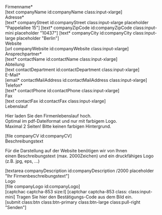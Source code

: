 <div class="control-group"><div class="controls">

</div></div>

<div class="form-horizontal">
  <div class="control-group">
    <label class="control-label" for="companyName">Firmenname*</label>
    <div class="controls">
      [text companyName id:companyName class:input-xlarge]
    </div>
  </div>
  <div class="control-group">
    <label class="control-label" for="companyStreet">Adresse*</label>
    <div class="controls">
      [text* companyStreet id:companyStreet class:input-xlarge placeholder "Pappelallee 15"]
      [text* companyZipCode id:companyZipCode class:input-mini placeholder "10437"]&nbsp;[text* companyCity id:companyCity class:input-large placeholder "Berlin"]
    </div>
  </div>
  <div class="control-group">
    <label class="control-label" for="companyWebsite">Website</label>
    <div class="controls">
      [url companyWebsite id:companyWebsite class:input-xlarge]
    </div>
  </div>
  <div class="control-group">
    <label class="control-label" for="contactName">Ansprechpartner*</label>
    <div class="controls">
      [text* contactName id:contactName class:input-xlarge]
    </div>
  </div>
  <div class="control-group">
    <label class="control-label" for="contactDepartment">Abteilung</label>
    <div class="controls">
      [text contactDepartment id:contactDepartment class:input-xlarge]
    </div>
  </div>
  <div class="control-group">
    <label class="control-label" for="contactMailAddress">E-Mail*</label>
    <div class="controls">
      [email* contactMailAddress id:contactMailAddress class:input-xlarge]
    </div>
  </div>
  <div class="control-group">
    <label class="control-label" for="contactPhone">Telefon*</label>
    <div class="controls">
      [text* contactPhone id:contactPhone class:input-xlarge]
    </div>
  </div>
  <div class="control-group">
    <label class="control-label" for="contactFax">Fax</label>
    <div class="controls">
      [text contactFax id:contactFax class:input-xlarge]
    </div>
  </div>
  <div class="control-group">
    <label class="control-label" for="companyCV">Lebenslauf</label>
    <div class="controls">
      <p>Hier laden Sie den Firmenlebenslauf hoch. <br>Optimal im pdf-Dateiformat und nur mit farbigem Logo. <br>Maximal 2 Seiten! Bitte keinen farbigen Hintergrund.</p>
      [file companyCV id:companyCV]
    </div>
  </div>
  <div class="control-group">
    <label class="control-label" for="companyDescription">Beschreibungstext</label>
    <div class="controls">
      <p>Für die Darstellung auf der Website benötigen wir von Ihnen <br>einen Beschreibungstext (max. 2000Zeichen) und ein druckfähiges Logo (z.B. jpg, eps, ...)</p>
      [textarea companyDescription id:companyDescription /2000 placeholder "Ihr Firmenbeschreibungstext"]
    </div>
  </div>
  <div class="control-group">
    <label class="control-label" for="companyLogo">Logo</label>
    <div class="controls">
      [file companyLogo id:companyLogo]
    </div>
  </div>
  <div class="control-group">
    <div class="controls">
      [captchac captcha-853 size:l]
[captchar captcha-853 class: class:input-mini] <span class="help-inline">Tragen Sie hier den Bestätigungs-Code aus dem Bild ein.</span>
    </div>
  </div>
  <div class="control-group">
    <div class="controls">
      [submit class:btn class:btn-primary class:btn-large class:pull-right "Senden"]
    </div>
  </div>
</div>